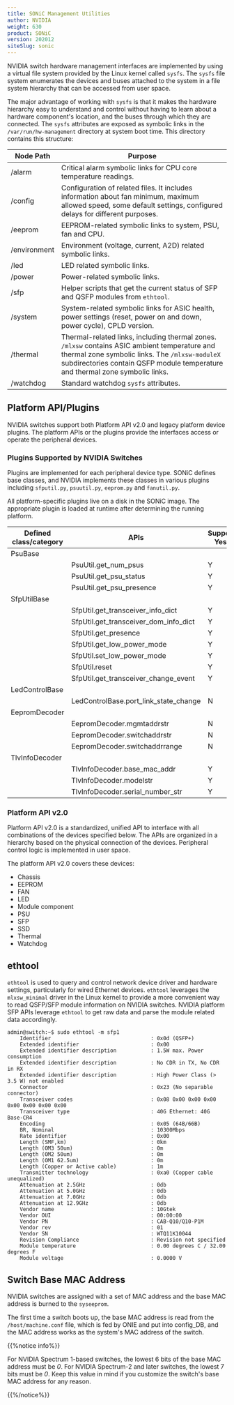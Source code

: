 ```yaml
---
title: SONiC Management Utilities
author: NVIDIA
weight: 630
product: SONiC
version: 202012
siteSlug: sonic
---
```


NVIDIA switch hardware management interfaces are implemented by using a virtual file system provided by the Linux kernel called `sysfs`. The `sysfs` file system enumerates the devices and buses attached to the system in a file system hierarchy that can be accessed from user space.

The major advantage of working with `sysfs` is that it makes the hardware hierarchy easy to understand and control without having to learn about a hardware component's location, and the buses through which they are connected. The `sysfs` attributes are exposed as symbolic links in the `/var/run/hw-management` directory at system boot time. This directory contains this structure:

| Node Path | Purpose |
| --------- | ------- |
| /alarm | Critical alarm symbolic links for CPU core temperature readings. |
| /config | Configuration of related files. It includes information about fan minimum, maximum allowed speed, some default settings, configured delays for different purposes. |
| /eeprom | EEPROM-related symbolic links to system, PSU, fan and CPU. |
| /environment | Environment (voltage, current, A2D) related symbolic links. |
| /led | LED related symbolic links. |
| /power | Power-related symbolic links. |
| /sfp | Helper scripts that get the current status of SFP and QSFP modules from `ethtool`. |
| /system | System-related symbolic links for ASIC health, power settings (reset, power on and down, power cycle), CPLD version. |
| /thermal | Thermal-related links, including thermal zones. `/mlxsw` contains ASIC ambient temperature and thermal zone symbolic links. The `/mlxsw-moduleX` subdirectories contain QSFP module temperature and thermal zone symbolic links. |
| /watchdog | Standard watchdog `sysfs` attributes. |

## Platform API/Plugins

NVIDIA switches support both Platform API v2.0 and legacy platform device plugins. The platform APIs or the plugins provide the interfaces access or operate the peripheral devices.

### Plugins Supported by NVIDIA Switches

Plugins are implemented for each peripheral device type. SONiC defines base classes, and NVIDIA implements these classes in various plugins including `sfputil.py`, `psuutil.py`, `eeprom.py` and `fanutil.py`.

All platform-specific plugins live on a disk in the SONiC image. The appropriate plugin is loaded at runtime after determining the running platform.

| Defined class/category | APIs | Supported: Yes/No |
| ---------------------- | ---- | ----------------- |
| PsuBase | |
| | PsuUtil.get_num_psus | Y |
| | PsuUtil.get_psu_status | Y |
| | PsuUtil.get_psu_presence | Y |
| SfpUtilBase | |
| | SfpUtil.get_transceiver_info_dict | Y |
| | SfpUtil.get_transceiver_dom_info_dict | Y |
| | SfpUtil.get_presence | Y |
| | SfpUtil.get_low_power_mode | Y |
| | SfpUtil.set_low_power_mode | Y |
| | SfpUtil.reset | Y |
| | SfpUtil.get_transceiver_change_event | Y |
| LedControlBase | |
| | LedControlBase.port_link_state_change | N |
| EepromDecoder | |
| | EepromDecoder.mgmtaddrstr | N |
| | EepromDecoder.switchaddrstr | N |
| | EepromDecoder.switchaddrrange | N |
| TlvInfoDecoder | |
| | TlvInfoDecoder.base_mac_addr | Y |
| | TlvInfoDecoder.modelstr | Y |
| | TlvInfoDecoder.serial_number_str | Y |

### Platform API v2.0

Platform API v2.0 is a standardized, unified API to interface with all combinations of the devices specified below. The APIs are organized in a hierarchy based on the physical connection of the devices. Peripheral control logic is implemented in user space.

The platform API v2.0 covers these devices:

- Chassis
- EEPROM
- FAN
- LED
- Module component
- PSU
- SFP
- SSD
- Thermal
- Watchdog

## ethtool

`ethtool` is used to query and control network device driver and hardware settings, particularly for wired Ethernet devices. `ethtool` leverages the `mlxsw_minimal` driver in the Linux kernel to provide a more convenient way to read QSFP/SFP module information on NVIDIA switches. NVIDIA platform SFP APIs leverage `ethtool` to get raw data and parse the module related data accordingly.

```
admin@switch:~$ sudo ethtool -m sfp1
	Identifier                                : 0x0d (QSFP+)
	Extended identifier                       : 0x00
	Extended identifier description           : 1.5W max. Power consumption
	Extended identifier description           : No CDR in TX, No CDR in RX
	Extended identifier description           : High Power Class (> 3.5 W) not enabled
	Connector                                 : 0x23 (No separable connector)
	Transceiver codes                         : 0x08 0x00 0x00 0x00 0x00 0x00 0x00 0x00
	Transceiver type                          : 40G Ethernet: 40G Base-CR4
	Encoding                                  : 0x05 (64B/66B)
	BR, Nominal                               : 10300Mbps
	Rate identifier                           : 0x00
	Length (SMF,km)                           : 0km
	Length (OM3 50um)                         : 0m
	Length (OM2 50um)                         : 0m
	Length (OM1 62.5um)                       : 0m
	Length (Copper or Active cable)           : 1m
	Transmitter technology                    : 0xa0 (Copper cable unequalized)
	Attenuation at 2.5GHz                     : 0db
	Attenuation at 5.0GHz                     : 0db
	Attenuation at 7.0GHz                     : 0db
	Attenuation at 12.9GHz                    : 0db
	Vendor name                               : 10Gtek
	Vendor OUI                                : 00:00:00
	Vendor PN                                 : CAB-Q10/Q10-P1M
	Vendor rev                                : 01
	Vendor SN                                 : WTQ11K10044
	Revision Compliance                       : Revision not specified
	Module temperature                        : 0.00 degrees C / 32.00 degrees F
	Module voltage                            : 0.0000 V
```

## Switch Base MAC Address

NVIDIA switches are assigned with a set of MAC address and the base MAC address is burned to the `syseeprom`.

The first time a switch boots up, the base MAC address is read from the `/host/machine.conf` file, which is fed by ONIE and put into config_DB, and the MAC address works as the system's MAC address of the switch.

{{%notice info%}}

For NVIDIA Spectrum 1-based switches, the lowest 6 bits of the base MAC address must be *0*. For NVIDIA Spectrum-2 and later switches, the lowest 7 bits must be *0*. Keep this value in mind if you customize the switch's base MAC address for any reason.

{{%/notice%}}
